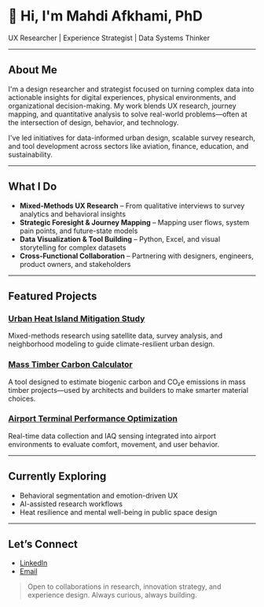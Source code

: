 # 👋 Hi, I'm Mahdi Afkhami, PhD

UX Researcher | Experience Strategist | Data Systems Thinker

---

## About Me
I'm a design researcher and strategist focused on turning complex data into actionable insights for digital experiences, physical environments, and organizational decision-making. My work blends UX research, journey mapping, and quantitative analysis to solve real-world problems—often at the intersection of design, behavior, and technology.

I've led initiatives for data-informed urban design, scalable survey research, and tool development across sectors like aviation, finance, education, and sustainability.

---

## What I Do
- **Mixed-Methods UX Research** – From qualitative interviews to survey analytics and behavioral insights
- **Strategic Foresight & Journey Mapping** – Mapping user flows, system pain points, and future-state models
- **Data Visualization & Tool Building** – Python, Excel, and visual storytelling for complex datasets
- **Cross-Functional Collaboration** – Partnering with designers, engineers, product owners, and stakeholders

---

## Featured Projects
### [Urban Heat Island Mitigation Study](https://github.com/mafkhami23/Urban-Heat-Island-Mitigation)
Mixed-methods research using satellite data, survey analysis, and neighborhood modeling to guide climate-resilient urban design.

### [Mass Timber Carbon Calculator](https://www.corgan.com/MTcarboncalculator)
A tool designed to estimate biogenic carbon and CO₂e emissions in mass timber projects—used by architects and builders to make smarter material choices.

### [Airport Terminal Performance Optimization](https://github.com/mafkhami23/Indoor-Air-Quality-Sensor)
Real-time data collection and IAQ sensing integrated into airport environments to evaluate comfort, movement, and user behavior.

---

## Currently Exploring
- Behavioral segmentation and emotion-driven UX
- AI-assisted research workflows
- Heat resilience and mental well-being in public space design

---

## Let’s Connect
- [LinkedIn](https://www.linkedin.com/in/mahdi-afkhamiaghda/)
- [Email](mailto:afkhami.mahdi1991@gmail.com)

> Open to collaborations in research, innovation strategy, and experience design. Always curious, always building.


<!--
**mafkhami23/mafkhami23** is a ✨ _special_ ✨ repository because its `README.md` (this file) appears on your GitHub profile.

Here are some ideas to get you started:

- 🔭 I’m currently working on ...
- 🌱 I’m currently learning ...
- 👯 I’m looking to collaborate on ...
- 🤔 I’m looking for help with ...
- 💬 Ask me about ...
- 📫 How to reach me: ...
- 😄 Pronouns: ...
- ⚡ Fun fact: ...
-->

